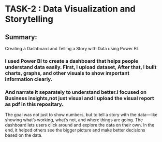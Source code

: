 # TASK-2 : Data Visualization and Storytelling
## Summary: 
Creating a Dashboard and Telling a Story with Data using Power BI

### I used **Power BI** to create a dashboard that helps people understand data easily. First, I upload dataset, After that, I built charts, graphs, and other visuals to show important information clearly.
### And narrate it separately to understand better.I focused on Business insights,not just visual and I upload the visual report as pdf in this repositary.

The goal was not just to show numbers, but to tell a story with the data—like showing what’s working, what’s not, and where things are going. The dashboard lets users click around and explore the data on their own. In the end, it helped others see the bigger picture and make better decisions based on the data.
